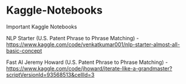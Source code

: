 # Kaggle-Notebooks
Important Kaggle Notebooks

NLP Starter (U.S. Patent Phrase to Phrase Matching) - https://www.kaggle.com/code/venkatkumar001/nlp-starter-almost-all-basic-concept

Fast AI Jeremy Howard (U.S. Patent Phrase to Phrase Matching) - https://www.kaggle.com/code/jhoward/iterate-like-a-grandmaster?scriptVersionId=93568513&cellId=3
